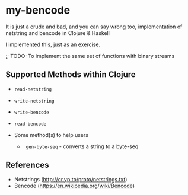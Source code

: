 # my-bencode

It is just a crude and bad, and you can say wrong too, implementation of netstring and bencode in Clojure & Haskell

I implemented this, just as an exercise.

;; TODO: To implement the same set of functions with binary streams

## Supported Methods within Clojure

 - `read-netstring`
 - `write-netstring`
 - `write-bencode`
 - `read-bencode`
 
 - Some method(s) to help users
   - ` gen-byte-seq` - converts a string to a byte-seq

## References

 - Netstrings (http://cr.yp.to/proto/netstrings.txt)
 - Bencode (https://en.wikipedia.org/wiki/Bencode)
